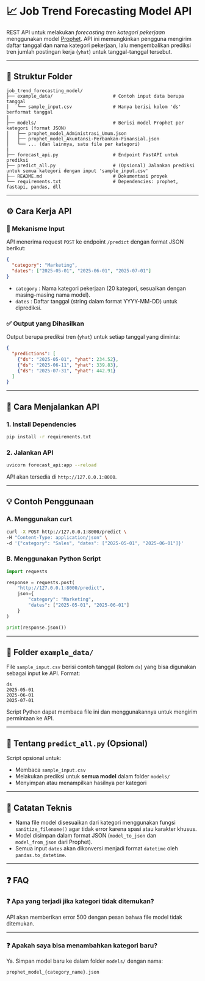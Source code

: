 # 📈 Job Trend Forecasting Model API

REST API untuk melakukan *forecasting tren kategori pekerjaan* menggunakan model [Prophet](https://facebook.github.io/prophet/). API ini memungkinkan pengguna mengirim daftar tanggal dan nama kategori pekerjaan, lalu mengembalikan prediksi tren jumlah postingan kerja (`yhat`) untuk tanggal-tanggal tersebut.

---

## 📁 Struktur Folder

```
job_trend_forecasting_model/
├── example_data/                      # Contoh input data berupa tanggal
│   └── sample_input.csv               # Hanya berisi kolom 'ds' berformat tanggal
|
├── models/                            # Berisi model Prophet per kategori (format JSON)
│   ├── prophet_model_Administrasi_Umum.json
│   ├── prophet_model_Akuntansi-Perbankan-Finansial.json
│   └── ... (dan lainnya, satu file per kategori)
|
├── forecast_api.py                    # Endpoint FastAPI untuk prediksi
├── predict_all.py                     # (Opsional) Jalankan prediksi untuk semua kategori dengan input 'sample_input.csv'
├── README.md                          # Dokumentasi proyek
└── requirements.txt                   # Dependencies: prophet, fastapi, pandas, dll

```

---

## ⚙️ Cara Kerja API

### 🔹 Mekanisme Input

API menerima request `POST` ke endpoint `/predict` dengan format JSON berikut:

```json
{
  "category": "Marketing",
  "dates": ["2025-05-01", "2025-06-01", "2025-07-01"]
}
```

- `category` : Nama kategori pekerjaan (20 kategori, sesuaikan dengan masing-masing nama model).
- `dates` : Daftar tanggal (string dalam format YYYY-MM-DD) untuk diprediksi.

### ✅ Output yang Dihasilkan

Output berupa prediksi tren (`yhat`) untuk setiap tanggal yang diminta:

```json
{
  "predictions": [
    {"ds": "2025-05-01", "yhat": 234.52},
    {"ds": "2025-06-11", "yhat": 339.83},
    {"ds": "2025-07-31", "yhat": 442.91}
  ]
}
```

---

## 🚀 Cara Menjalankan API

### 1. Install Dependencies


```bash
pip install -r requirements.txt
```

### 2. Jalankan API

```bash
uvicorn forecast_api:app --reload
```

API akan tersedia di `http://127.0.0.1:8000`.

---

## 💡 Contoh Penggunaan

### A. Menggunakan `curl`

```bash
curl -X POST http://127.0.0.1:8000/predict \
-H "Content-Type: application/json" \
-d '{"category": "Sales", "dates": ["2025-05-01", "2025-06-01"]}'
```

### B. Menggunakan Python Script

```python
import requests

response = requests.post(
    "http://127.0.0.1:8000/predict",
    json={
        "category": "Marketing",
        "dates": ["2025-05-01", "2025-06-01"]
    }
)

print(response.json())
```

---

## 📂 Folder `example_data/`

File `sample_input.csv` berisi contoh tanggal (kolom `ds`) yang bisa digunakan sebagai input ke API. Format:

```csv
ds
2025-05-01
2025-06-01
2025-07-01
```

Script Python dapat membaca file ini dan menggunakannya untuk mengirim permintaan ke API.

---

## 📄 Tentang `predict_all.py` (Opsional)

Script opsional untuk:

- Membaca `sample_input.csv`
- Melakukan prediksi untuk **semua model** dalam folder `models/`
- Menyimpan atau menampilkan hasilnya per kategori

---

## 🧠 Catatan Teknis

- Nama file model disesuaikan dari kategori menggunakan fungsi `sanitize_filename()` agar tidak error karena spasi atau karakter khusus.
- Model disimpan dalam format JSON (`model_to_json` dan `model_from_json` dari Prophet).
- Semua input `dates` akan dikonversi menjadi format `datetime` oleh `pandas.to_datetime`.

---

## ❓ FAQ

### ❓ Apa yang terjadi jika kategori tidak ditemukan?

API akan memberikan error 500 dengan pesan bahwa file model tidak ditemukan.

---

### ❓ Apakah saya bisa menambahkan kategori baru?

Ya. Simpan model baru ke dalam folder `models/` dengan nama:

```plaintext
prophet_model_{category_name}.json
```

